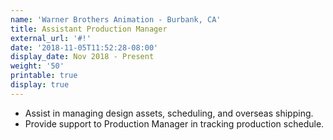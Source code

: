 ```yaml
---
name: 'Warner Brothers Animation - Burbank, CA'
title: Assistant Production Manager
external_url: '#!'
date: '2018-11-05T11:52:28-08:00'
display_date: Nov 2018 - Present
weight: '50'
printable: true
display: true
---
```

* Assist in managing design assets, scheduling, and overseas shipping. 
* Provide support to Production Manager in tracking production schedule.
